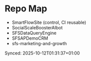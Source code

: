 # Repo Map
- SmartFlowSite (control, CI reusable)
- SocialScaleBoosterAIbot
- SFSDataQueryEngine
- SFSAPDemoCRM
- sfs-marketing-and-growth

Synced: 2025-10-12T01:31:37+01:00
